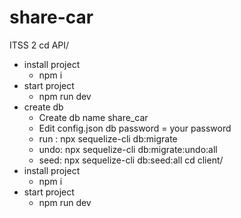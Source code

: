 # share-car
ITSS 2
cd API/ 
- install project
  + npm i
- start project
  + npm run dev
- create db
  + Create db name share_car
  + Edit config.json db password = your password
  + run : npx sequelize-cli db:migrate
  + undo: npx sequelize-cli db:migrate:undo:all
  + seed: npx sequelize-cli db:seed:all
cd client/
- install project
  + npm i
- start project
  + npm run dev
 
